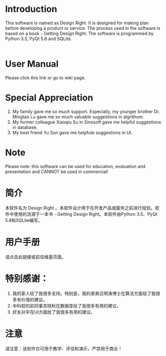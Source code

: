 # Introduction<br/>
This software is named as Design Right. It is designed for making plan before developing a product or service. The process used in the software is based on a book - Getting Design Right. The software is programmed by Python 3.5, PyQt 5.8 and SQLite.<br/>
<br/>
# User Manual<br/>
Please click this link or go to wiki page.<br/>
# Special Appreciation<br/>
1. My family gave me so much support. Especially, my younger brother Dr. Mingtao Lu gave me so much valuable suggestions in algrithom.
2. My former colleague Xiaoqiu Su in Sinosoft gave me helpful suggestions in database.
3. My best friend Yu Sun gave me helpfule suggestions in UI.
#
# Note<br/>
Please note: this software can be used for education, evaluation and presentation and CANNOT be used in commercial!<br/>

# 简介<br/>
本软件名为 Design Right 。本软件设计用于在开发产品或服务之前进行规划。软件中使用的流源于一本书 - Getting Design Right。本软件由Python 3.5、PyQt 5.8和SQLite编写。<br/>
# 用户手册<br/>
请点击此链接或前往维基页面。<br/>
# 特别感谢：<br/>
1. 我的家人给了我很多支持。特别是，我的弟弟吕明涛博士在算法方面给了我很多有价值的建议。
2. 中科软的前同事苏晓秋在数据库给了我很多有用的建议。
3. 好友孙宇在UI方面给了我很多有用的建议。
#
# 注意<br/>
请注意：该软件仅可用于教学、评估和演示，严禁用于商业！<br/>

